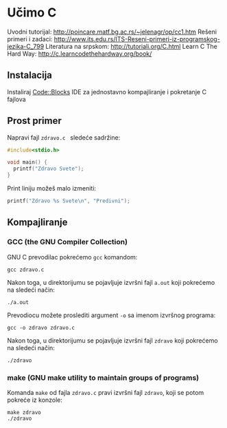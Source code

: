 # Učimo C

Uvodni tutorijal: http://poincare.matf.bg.ac.rs/~jelenagr/op/cc1.htm
Rešeni primeri i zadaci: http://www.its.edu.rs/ITS-Reseni-primeri-iz-programskog-jezika-C_799
Literatura na srpskom: http://tutoriali.org/C.html
Learn C The Hard Way: http://c.learncodethehardway.org/book/

## Instalacija

Instaliraj [Code::Blocks](http://www.codeblocks.org/) IDE za jednostavno kompajliranje i pokretanje C fajlova

## Prost primer

Napravi fajl `zdravo.c ` sledeće sadržine:

```c
#include<stdio.h>

void main() {
  printf("Zdravo Svete");
}
```

Print liniju možeš malo izmeniti:
```c
printf("Zdravo %s Svete\n", "Predivni");
```

## Kompajliranje

### GCC (the GNU Compiler Collection)

GNU C prevodilac pokrećemo `gcc` komandom:
```
gcc zdravo.c
```

Nakon toga, u direktorijumu se pojavljuje izvršni fajl `a.out` koji pokrećemo na sledeći način:
```
./a.out
```

Prevodiocu možete proslediti argument `-o` sa imenom izvršnog programa:
```
gcc -o zdravo zdravo.c
```
Nakon toga, u direktorijumu se pojavljuje izvršni fajl `zdravo` koji pokrećemo na sledeći način:
```
./zdravo
```

### make (GNU make utility to maintain groups of programs)

Komanda `make` od fajla `zdravo.c` pravi izvršni fajl `zdravo`, koji se potom pokreće iz konzole:
```
make zdravo
./zdravo
```
